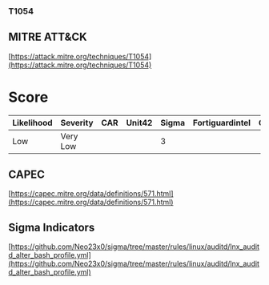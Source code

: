 
### T1054
## MITRE ATT&CK
[https://attack.mitre.org/techniques/T1054](https://attack.mitre.org/techniques/T1054)

# Score

| Likelihood | Severity | CAR | Unit42 | Sigma | Fortiguardintel | Groups | Malwares | Tools |
| ---------- | -------- | --- | ------ | ----- | --------------- | ---  | --- | --- |
| Low | Very Low |   |   | 3 |   |   |   |   |



## CAPEC

[https://capec.mitre.org/data/definitions/571.html](https://capec.mitre.org/data/definitions/571.html)
[]()


## Sigma Indicators

[https://github.com/Neo23x0/sigma/tree/master/rules/linux/auditd/lnx_auditd_alter_bash_profile.yml](https://github.com/Neo23x0/sigma/tree/master/rules/linux/auditd/lnx_auditd_alter_bash_profile.yml)
[]()
